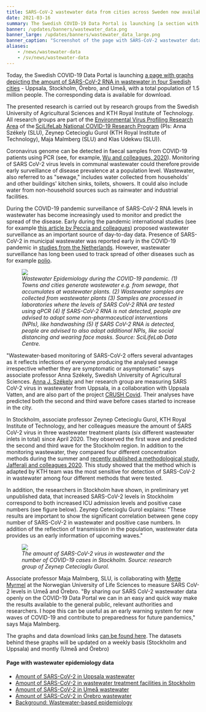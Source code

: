 ```yaml
---
title: SARS-CoV-2 wastewater data from cities across Sweden now available  # short
date: 2021-03-16
summary: The Swedish COVID-19 Data Portal is launching [a section with wastewater epidemiology data](/data_types/environment/wastewater/). Weekly data from Uppsala, Stockholm, Umeå, and Örebro is presented in graphs and available for download.
banner: /updates/banners/wastewater_data.png
banner_large: /updates/banners/wastewater_data_large.png
banner_caption: "Screenshot of the page with SARS-CoV-2 wastewater data on the Swedish COVID-19 Data Portal."
aliases:
    - /news/wastewater-data
    - /sv/news/wastewater-data
---
```


Today, the Swedish COVID-19 Data Portal is launching [a page with graphs depicting the amount of SARS-CoV-2 RNA in wastewater in four Swedish cities](/data_types/environment/wastewater/) - Uppsala, Stockholm, Örebro, and Umeå, with a total population of 1.5 million people. The corresponding data is available for download.

The presented research is carried out by research groups from the Swedish University of Agricultural Sciences and KTH Royal Institute of Technology. All research groups are part of the [Environmental Virus Profiling Research Area](https://www.scilifelab.se/covid-19/national-program/environment/) of the [SciLifeLab National COVID-19 Research Program](https://www.scilifelab.se/covid-19/national-program/) (PIs: Anna Székely (SLU), Zeynep Cetecioglu Gurol (KTH Royal Institute of Technology), Maja Malmberg (SLU) and Klas Udekwu (SLU)).

Coronavirus genome can be detected in faecal samples from COVID-19 patients using PCR (see, for example, [Wu and colleagues, 2020](https://doi.org/10.1016/S2468-1253(20)30083-2)). Monitoring of SARS CoV-2 virus levels in communal wastewater could therefore provide early surveillance of disease prevalence at a population level. Wastewater, also referred to as "sewage," includes water collected from households' and other buildings' kitchen sinks, toilets, showers. It could also include water from non-household sources such as rainwater and industrial facilities.

During the COVID-19 pandemic surveillance of SARS-CoV-2 RNA levels in wastewater has become increasingly used to monitor and predict the spread of the disease. Early during the pandemic international studies (see for example [this article by Peccia and colleagues](https://www.nature.com/articles/s41587-020-0684-z)) proposed wastewater surveillance as an important source of day-to-day data. Presence of SARS-CoV-2 in municipal wastewater was reported early in the COVID-19 pandemic in [studies from the Netherlands](https://www.rivm.nl/en/news/novel-coronavirus-found-in-wastewater). However, wastewater surveillance has long been used to track spread of other diseases such as for example [polio](https://stm.sciencemag.org/content/9/383/eaaf6786).

<figure class="figure mx-2 w-50">
  <img src="/highlights_updates/banners/wastewater_cycle.png" class="img-thumbnail">
  <figcaption class="figure-caption mt-1"><i>Wastewater Epidemiology during the COVID-19 pandemic. (1) Towns and cities generate wastewater e.g. from sewage, that accumulates at wastewater plants. (2) Wastewater samples are collected from wastewater plants (3) Samples are processed in laboratories where the levels of SARS CoV-2 RNA are tested using qPCR (4) If SARS-CoV-2 RNA is not detected, people are advised to adopt some non-pharmaceutical interventions (NPIs), like handwashing (5) If SARS CoV-2 RNA is detected, people are advised to also adopt additional NPIs, like social distancing and wearing face masks. Source: SciLifeLab Data Centre.</i></figcaption>
</figure>

"Wastewater-based monitoring of SARS-CoV-2 offers several advantages as it reflects infections of everyone producing the analysed sewage irrespective whether they are symptomatic or asymptomatic" says associate professor Anna Székely, Swedish University of Agricultural Sciences. [Anna J. Székely](https://internt.slu.se/en/cv-originals/anna-szekely/) and her research group are measuring SARS CoV-2 virus in wastewater from Uppsala, in a collaboration with Uppsala Vatten, and are also part of the project [CRUSH Covid](/data_types/health_data/crush_covid/). Their analyses have predicted both the second and third wave before cases started to increase in the city.

In Stockholm, associate professor Zeynep Cetecioglu Gurol, KTH Royal Institute of Technology, and her colleagues measure the amount of SARS CoV-2 virus in three wastewater treatment plants (six different wastewater inlets in total) since April 2020. They observed the first wave and predicted the second and third wave for the Stockholm region. In addition to the monitoring wastewater, they compared four different concentration methods during the summer and [recently published a methodological study, Jafferali and colleagues 2020](https://doi.org/10.1016/j.scitotenv.2020.142939). This study showed that the method which is adapted by KTH team was the most sensitive for detection of SARS-CoV-2 in wastewater among four different methods that were tested.

In addition, the researchers in Stockholm have shown, in preliminary yet unpublished data, that increased SARS-CoV-2 levels in Stockholm correspond to both increased ICU admission levels and positive case numbers (see figure below). Zeynep Cetecioglu Gurol explains: "These results are important to show the significant correlation between gene copy number of SARS-CoV-2 in wastewater and positive case numbers. In addition of the reflection of transmission in the population, wastewater data provides us an early information of upcoming waves."

<figure class="figure mx-2 w-50"><img src="/highlights_updates/banners/wastewater_stockholm_figure.png" class="img-thumbnail"><figcaption class="figure-caption mt-1"><i>The amount of SARS-CoV-2 virus in wastewater and the number of COVID-19 cases in Stockholm. Source: research group of Zeynep Cetecioglu Gurol.</i></figcaption></figure>

Associate professor Maja Malmberg, SLU, is collaborating with [Mette Myrmel](https://www.nmbu.no/emp/mette.myrmel) at the Norwegian University of Life Sciences to measure SARS CoV-2 levels in Umeå and Örebro. "By sharing our SARS CoV-2 wastewater data openly on the COVID-19 Data Portal we can in an easy and quick way make the results available to the general public, relevant authorities and researchers. I hope this can be useful as an early warning system for new waves of COVID-19 and contribute to preparedness for future pandemics," says Maja Malmberg.

The graphs and data download links [can be found here](/data_types/environment/wastewater/). The datasets behind these graphs will be updated on a weekly basis (Stockholm and Uppsala) and montly (Umeå and Örebro)

#### Page with wastewater epidemiology data

<div class="row"><div class="col">
<ul><li><a href="/data_types/environment/wastewater/#uppsala">Amount of SARS-CoV-2 in Uppsala wastewater</a></li>
<li><a href="/data_types/environment/wastewater/#stockholm">Amount of SARS-CoV-2 in wastewater treatment facilities in Stockholm</a></li>
<li><a href="/data_types/environment/wastewater/#umea">Amount of SARS-CoV-2 in Umeå wastewater</a></li>
<li><a href="/data_types/environment/wastewater/#orebro">Amount of SARS-CoV-2 in Örebro wastewater</a></li>
<li><a href="/data_types/environment/wastewater/#background">Background: Wastewater-based epidemiology</a></li>
</ul></div>
</div>
